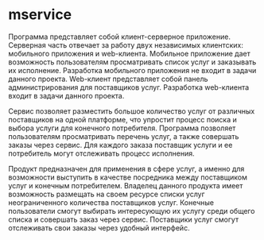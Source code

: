 # mservice

Программа представляет собой клиент-серверное приложение. Серверная часть
отвечает за работу двух независимых клиентских: мобильного приложения и web-клиента.
Мобильное приложение дает возможность пользователям просматривать список услуг и
заказывать их исполнение. Разработка мобильного приложения не входит в задачи данного
проекта. Web-клиент представляет собой панель администрирования для поставщиков услуг.
Разработка web-клиента входит в задачи данного проекта.

Сервис позволяет разместить большое количество услуг от различных поставщиков
на одной платформе, что упростит процесс поиска и выбора услуги для конечного
потребителя. Программа позволяет пользователям просматривать перечень услуг, а также
совершать заказы через сервис. Для каждого заказа поставщик услуги и ее потребитель
могут отслеживать процесс исполнения.

Продукт предназначен для применения в сфере услуг, а именно для возможности
выступить в качестве посредника между поставщиком услуг и конечным потребителем.
Владелец данного продукта имеет возможность размещать на своем ресурсе списки услуг
неограниченного количества поставщиков услуг. Конечные пользователи смогут выбирать
интересующую их услугу среди общего списка и совершать заказ через сервис. Поставщики
услуг смогут отслеживать свои заказы через удобный интерфейс.
